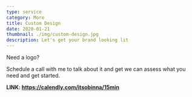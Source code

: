 ```yaml
---
type: service
category: More
title: Custom Design
date: 2020-01-21
thumbnail: ./img/custom-design.jpg
description: Let's get your brand looking lit
---
```


Need a logo?

Schedule a call with me to talk about it and get we can assess what you need and get started.

**LINK: https://calendly.com/itsobinna/15min**
